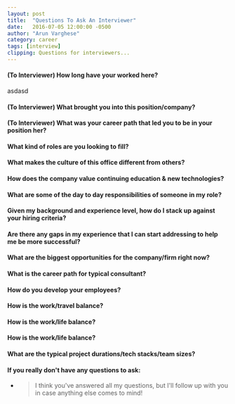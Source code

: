 ```yaml
---
layout: post
title:  "Questions To Ask An Interviewer"
date:   2016-07-05 12:00:00 -0500
author: "Arun Varghese"
category: career
tags: [interview]
clipping: Questions for interviewers...
---
```


#### <i class="fa fa-fw fa-question-circle"></i> (To Interviewer) How long have your worked here?  
asdasd

#### <i class="fa fa-fw fa-question-circle"></i> (To Interviewer) What brought you into this position/company?  

#### <i class="fa fa-fw fa-question-circle"></i> (To Interviewer) What was your career path that led you to be in your position her?  

#### <i class="fa fa-fw fa-question-circle"></i> What kind of roles are you looking to fill?  

#### <i class="fa fa-fw fa-question-circle"></i> What makes the culture of this office different from others?  

#### <i class="fa fa-fw fa-question-circle"></i> How does the company value continuing education & new technologies?

#### <i class="fa fa-fw fa-question-circle"></i> What are some of the day to day responsibilities of someone in my role?  

#### <i class="fa fa-fw fa-question-circle"></i> Given my background and experience level, how do I stack up against your hiring criteria?  

#### <i class="fa fa-fw fa-question-circle"></i> Are there any gaps in my experience that I can start addressing to help me be more successful?

#### <i class="fa fa-fw fa-question-circle"></i> What are the biggest opportunities for the company/firm right now?  

#### <i class="fa fa-fw fa-question-circle"></i> What is the career path for typical consultant?  

#### <i class="fa fa-fw fa-question-circle"></i> How do you develop your employees?  

#### <i class="fa fa-fw fa-question-circle"></i> How is the work/travel balance?  

#### <i class="fa fa-fw fa-question-circle"></i> How is the work/life balance?  

#### <i class="fa fa-fw fa-question-circle"></i> How is the work/life balance?  

#### <i class="fa fa-fw fa-question-circle"></i> What are the typical project durations/tech stacks/team sizes?  

#### <i class="fa fa-fw fa-question-circle"></i> If you really don't have any questions to ask: 

+ > I think you've answered all my questions, but I'll follow up with you in case anything else comes to mind!






